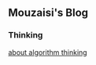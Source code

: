 ## Mouzaisi's Blog

### Thinking

[about algorithm thinking](https://telegra.ph/About-algorithm-thinking-06-03)
